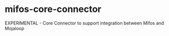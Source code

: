 # mifos-core-connector
EXPERIMENTAL - Core Connector to support integration between Mifos and Mojaloop
